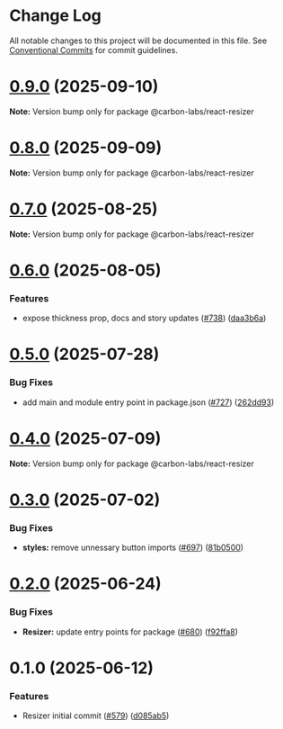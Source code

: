 # Change Log

All notable changes to this project will be documented in this file.
See [Conventional Commits](https://conventionalcommits.org) for commit guidelines.

# [0.9.0](https://github.com/carbon-design-system/carbon-labs/compare/@carbon-labs/react-resizer@0.8.0...@carbon-labs/react-resizer@0.9.0) (2025-09-10)

**Note:** Version bump only for package @carbon-labs/react-resizer





# [0.8.0](https://github.com/carbon-design-system/carbon-labs/compare/@carbon-labs/react-resizer@0.7.0...@carbon-labs/react-resizer@0.8.0) (2025-09-09)

**Note:** Version bump only for package @carbon-labs/react-resizer





# [0.7.0](https://github.com/carbon-design-system/carbon-labs/compare/@carbon-labs/react-resizer@0.6.0...@carbon-labs/react-resizer@0.7.0) (2025-08-25)

**Note:** Version bump only for package @carbon-labs/react-resizer





# [0.6.0](https://github.com/carbon-design-system/carbon-labs/compare/@carbon-labs/react-resizer@0.5.0...@carbon-labs/react-resizer@0.6.0) (2025-08-05)


### Features

* expose thickness prop, docs and story updates ([#738](https://github.com/carbon-design-system/carbon-labs/issues/738)) ([daa3b6a](https://github.com/carbon-design-system/carbon-labs/commit/daa3b6acd43654cc016b2bde70b611882f428b3e))





# [0.5.0](https://github.com/carbon-design-system/carbon-labs/compare/@carbon-labs/react-resizer@0.4.0...@carbon-labs/react-resizer@0.5.0) (2025-07-28)


### Bug Fixes

* add main and module entry point in package.json ([#727](https://github.com/carbon-design-system/carbon-labs/issues/727)) ([262dd93](https://github.com/carbon-design-system/carbon-labs/commit/262dd939cc7b1103e5c2dd177fb3f61bc6910c6e))





# [0.4.0](https://github.com/carbon-design-system/carbon-labs/compare/@carbon-labs/react-resizer@0.3.0...@carbon-labs/react-resizer@0.4.0) (2025-07-09)

**Note:** Version bump only for package @carbon-labs/react-resizer





# [0.3.0](https://github.com/carbon-design-system/carbon-labs/compare/@carbon-labs/react-resizer@0.2.0...@carbon-labs/react-resizer@0.3.0) (2025-07-02)


### Bug Fixes

* **styles:** remove unnessary button imports ([#697](https://github.com/carbon-design-system/carbon-labs/issues/697)) ([81b0500](https://github.com/carbon-design-system/carbon-labs/commit/81b050009c61dbc635c22f3457719566282d06e9))





# [0.2.0](https://github.com/carbon-design-system/carbon-labs/compare/@carbon-labs/react-resizer@0.1.0...@carbon-labs/react-resizer@0.2.0) (2025-06-24)


### Bug Fixes

* **Resizer:** update entry points for package ([#680](https://github.com/carbon-design-system/carbon-labs/issues/680)) ([f92ffa8](https://github.com/carbon-design-system/carbon-labs/commit/f92ffa8c21566b8bed5000605631d61079756f24))





# 0.1.0 (2025-06-12)


### Features

* Resizer initial commit ([#579](https://github.com/carbon-design-system/carbon-labs/issues/579)) ([d085ab5](https://github.com/carbon-design-system/carbon-labs/commit/d085ab5e6f6a562d0f9220eea0d25b6404ed7d4a))
